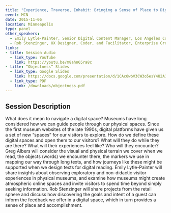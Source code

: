 ```yaml
---
title: "Experience, Traverse, Inhabit: Bringing a Sense of Place to Digital Navigation"
event: MCN
date: 2015-11-06
location: Minneapolis
type: panel
other_speakers:
  - Emily Lytle-Painter, Senior Digital Content Manager, Los Angeles County Museum of Art
  - Rob Stenzinger, UX Designer, Coder, and Facilitator, Enterprise Growth Initiatives Team, Target
links:
- title: Session Audio
  - link_type: YouTube
    link: https://youtu.be/m8ahn65ra8c
- title: “Objectness” Slides
  - link_type: Google Slides
    link: https://docs.google.com/presentation/d/1CAc0wbV3CW3o5esY4U2A1pGsYsg-Gaa0oFAV2llEOv0/edit?usp=sharing
  - link_type: PDF
    link: /downloads/objectness.pdf
---
```




## Session Description

What does it mean to navigate a digital space? Museums have long considered how we can guide people through our physical spaces. Since the first museum websites of the late 1990s, digital platforms have given us a set of new “spaces” for our visitors  to explore. How do we define these digital spaces and open them to our visitors? What will they do while they are there? What will their experiences feel like? Who will they encounter? Greg Albers will consider the visual and physical terrain we cover when we read, the objects (words) we encounter there, the markers we use in mapping our way through long texts, and how journeys like these might be supported when we design texts for digital reading. Emily Lytle-Painter will share insights about observing exploratory and non-didactic visitor experiences in physical museums, and examine how museums might create atmospheric online spaces and invite visitors to spend time beyond simply seeking information. Rob Stenzinger will share projects from the retail sphere and discuss how discovering the goals and intent of a guest can inform the feedback we offer in a digital space, which in turn provides a sense of place and accomplishment.